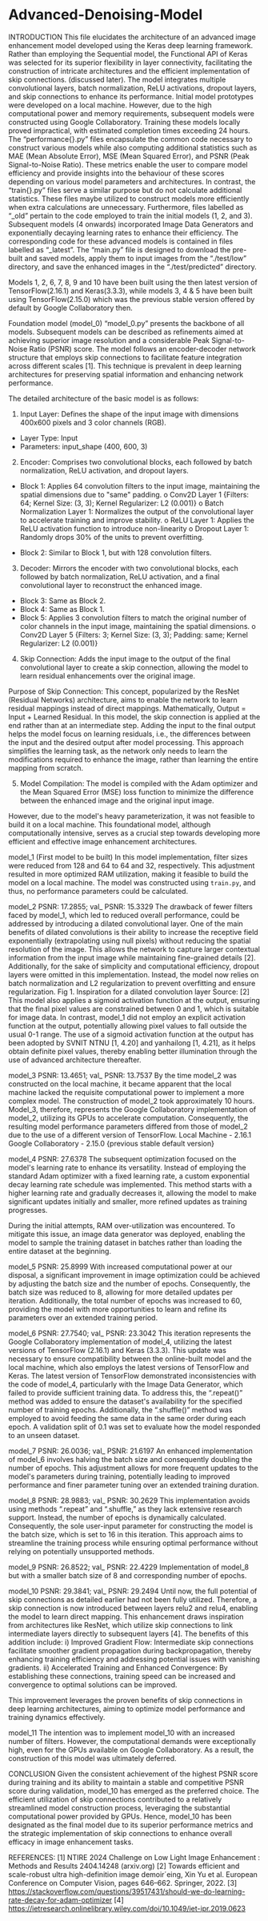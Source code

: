 # Advanced-Denoising-Model

INTRODUCTION
This file elucidates the architecture of an advanced image enhancement model developed using the Keras deep learning framework. Rather than employing the Sequential model, the Functional API of Keras was selected for its superior flexibility in layer connectivity, facilitating the construction of intricate architectures and the efficient implementation of skip connections. (discussed later). The model integrates multiple convolutional layers, batch normalization, ReLU activations, dropout layers, and skip connections to enhance its performance. Initial model prototypes were developed on a local machine. However, due to the high computational power and memory requirements, subsequent models were constructed using Google Collaboratory. Training these models locally proved impractical, with estimated completion times exceeding 24 hours.
The “performance{}.py” files encapsulate the common code necessary to construct various models while also computing additional statistics such as MAE (Mean Absolute Error), MSE (Mean Squared Error), and PSNR (Peak Signal-to-Noise Ratio). These metrics enable the user to compare model efficiency and provide insights into the behaviour of these scores depending on various model parameters and architectures. In contrast, the “train{}.py” files serve a similar purpose but do not calculate additional statistics. These files maybe utilized to construct models more efficiently when extra calculations are unnecessary.
Furthermore, files labelled as “_old” pertain to the code employed to train the initial models (1, 2, and 3). Subsequent models (4 onwards) incorporated Image Data Generators and exponentially decaying learning rates to enhance their efficiency. The corresponding code for these advanced models is contained in files labelled as “_latest”.
The “main.py” file is designed to download the pre-built and saved models, apply them to input images from the “./test/low” directory, and save the enhanced images in the “./test/predicted” directory.

Models 1, 2, 6, 7, 8, 9 and 10 have been built using the then latest version of TensorFlow(2.16.1) and Keras(3.3.3), 
while models 3, 4 & 5 have been built using TensorFlow(2.15.0) which was the previous stable version offered by default by Google Collaboratory then. 

Foundation model (model_0)
“model_0.py” presents the backbone of all models. Subsequent models can be described as refinements aimed at achieving superior image resolution and a considerable Peak Signal-to-Noise Ratio (PSNR) score.
The model follows an encoder-decoder network structure that employs skip connections to facilitate feature integration across different scales [1]. This technique is prevalent in deep learning architectures for preserving spatial information and enhancing network performance.

The detailed architecture of the basic model is as follows:
1. Input Layer: Defines the shape of the input image with dimensions 400x600 pixels and 3 color channels (RGB).
-	Layer Type: Input
-	Parameters: input_shape (400, 600, 3)

2. Encoder: Comprises two convolutional blocks, each followed by batch normalization, ReLU activation, and dropout layers.
-	Block 1: Applies 64 convolution filters to the input image, maintaining the spatial dimensions due to "same" padding.
o	Conv2D Layer 1 {Filters: 64; Kernel Size: (3, 3); Kernel Regularizer: L2 (0.001)}
o	Batch Normalization Layer 1: Normalizes the output of the convolutional layer to accelerate training and improve stability.
o	ReLU Layer 1: Applies the ReLU activation function to introduce non-linearity
o	Dropout Layer 1: Randomly drops 30% of the units to prevent overfitting.

-	Block 2: Similar to Block 1, but with 128 convolution filters.

3. Decoder: Mirrors the encoder with two convolutional blocks, each followed by batch normalization, ReLU activation, and a final convolutional layer to reconstruct the enhanced image.
-	Block 3: Same as Block 2.
-	Block 4: Same as Block 1.
-	Block 5: Applies 3 convolution filters to match the original number of color channels in the input image, maintaining the spatial dimensions.
o	Conv2D Layer 5 {Filters: 3; Kernel Size: (3, 3); Padding: same; Kernel Regularizer: L2 (0.001)}
4. Skip Connection: Adds the input image to the output of the final convolutional layer to create a skip connection, allowing the model to learn residual enhancements over the original image.

Purpose of Skip Connection: 
This concept, popularized by the ResNet (Residual Networks) architecture, aims to enable the network to learn residual mappings instead of direct mappings. Mathematically, Output = Input + Learned Residual. 
In this model, the skip connection is applied at the end rather than at an intermediate step. Adding the input to the final output helps the model focus on learning residuals, i.e., the differences between the input and the desired output after model processing. This approach simplifies the learning task, as the network only needs to learn the modifications required to enhance the image, rather than learning the entire mapping from scratch.

5. Model Compilation: The model is compiled with the Adam optimizer and the Mean Squared Error (MSE) loss function to minimize the difference between the enhanced image and the original input image. 

However, due to the model's heavy parameterization, it was not feasible to build it on a local machine. This foundational model, although computationally intensive, serves as a crucial step towards developing more efficient and effective image enhancement architectures.

model_1 (First model to be built)
In this model implementation, filter sizes were reduced from 128 and 64 to 64 and 32, respectively. This adjustment resulted in more optimized RAM utilization, making it feasible to build the model on a local machine. The model was constructed using `train.py`, and thus, no performance parameters could be calculated.

model_2
PSNR: 17.2855; val_ PSNR: 15.3329
The drawback of fewer filters faced by model_1, which led to reduced overall performance, could be addressed by introducing a dilated convolutional layer. One of the main benefits of dilated convolutions is their ability to increase the receptive field exponentially (extrapolating using null pixels) without reducing the spatial resolution of the image. This allows the network to capture larger contextual information from the input image while maintaining fine-grained details [2]. 
Additionally, for the sake of simplicity and computational efficiency, dropout layers were omitted in this implementation. Instead, the model now relies on batch normalization and L2 regularization to prevent overfitting and ensure regularization.
Fig 1. Inspiration for a dilated convolution layer        				Source: [2] 
This model also applies a sigmoid activation function at the output, ensuring that the final pixel values are constrained between 0 and 1, which is suitable for image data. In contrast, model_1 did not employ an explicit activation function at the output, potentially allowing pixel values to fall outside the usual 0-1 range. The use of a sigmoid activation function at the output has been adopted by SVNIT NTNU [1, 4.20] and yanhailong [1, 4.21], as it helps obtain definite pixel values, thereby enabling better illumination through the use of advanced architecture thereafter.

model_3
PSNR: 13.4651; val_ PSNR: 13.7537
By the time model_2 was constructed on the local machine, it became apparent that the local machine lacked the requisite computational power to implement a more complex model. The construction of model_2 took approximately 10 hours.
Model_3, therefore, represents the Google Collaboratory implementation of model_2, utilizing its GPUs to accelerate computation. Consequently, the resulting model performance parameters differed from those of model_2 due to the use of a different version of TensorFlow.
Local Machine - 2.16.1
Google Collaboratory - 2.15.0 {previous stable default version}

model_4
PSNR: 27.6378
The subsequent optimization focused on the model's learning rate to enhance its versatility. Instead of employing the standard Adam optimizer with a fixed learning rate, a custom exponential decay learning rate schedule was implemented. This method starts with a higher learning rate and gradually decreases it, allowing the model to make significant updates initially and smaller, more refined updates as training progresses.

During the initial attempts, RAM over-utilization was encountered. To mitigate this issue, an image data generator was deployed, enabling the model to sample the training dataset in batches rather than loading the entire dataset at the beginning.

model_5
PSNR: 25.8999
With increased computational power at our disposal, a significant improvement in image optimization could be achieved by adjusting the batch size and the number of epochs. Consequently, the batch size was reduced to 8, allowing for more detailed updates per iteration. Additionally, the total number of epochs was increased to 60, providing the model with more opportunities to learn and refine its parameters over an extended training period.

model_6
PSNR: 27.7540; val_ PSNR: 23.3042
This iteration represents the Google Collaboratory implementation of model_4, utilizing the latest versions of TensorFlow (2.16.1) and Keras (3.3.3). This update was necessary to ensure compatibility between the online-built model and the local machine, which also employs the latest versions of TensorFlow and Keras.
The latest version of TensorFlow demonstrated inconsistencies with the code of model_4, particularly with the Image Data Generator, which failed to provide sufficient training data. To address this, the “.repeat()” method was added to ensure the dataset's availability for the specified number of training epochs. Additionally, the “.shuffle()” method was employed to avoid feeding the same data in the same order during each epoch.
A validation split of 0.1 was set to evaluate how the model responded to an unseen dataset.

model_7
PSNR: 26.0036; val_ PSNR: 21.6197
An enhanced implementation of model_6 involves halving the batch size and consequently doubling the number of epochs. This adjustment allows for more frequent updates to the model's parameters during training, potentially leading to improved performance and finer parameter tuning over an extended training duration.


model_8
PSNR: 28.9883; val_ PSNR: 30.2629
This implementation avoids using methods “.repeat” and “.shuffle,” as they lack extensive research support. Instead, the number of epochs is dynamically calculated. Consequently, the sole user-input parameter for constructing the model is the batch size, which is set to 16 in this iteration. This approach aims to streamline the training process while ensuring optimal performance without relying on potentially unsupported methods.

model_9
PSNR: 26.8522; val_ PSNR: 22.4229
Implementation of model_8 but with a smaller batch size of 8 and corresponding number of epochs. 

model_10
PSNR: 29.3841; val_ PSNR: 29.2494
Until now, the full potential of skip connections as detailed earlier had not been fully utilized. Therefore, a skip connection is now introduced between layers relu2 and relu4, enabling the model to learn direct mapping.
This enhancement draws inspiration from architectures like ResNet, which utilize skip connections to link intermediate layers directly to subsequent layers [4]. The benefits of this addition include:
i) Improved Gradient Flow: Intermediate skip connections facilitate smoother gradient propagation during backpropagation, thereby enhancing training efficiency and addressing potential issues with vanishing gradients.
ii) Accelerated Training and Enhanced Convergence: By establishing these connections, training speed can be increased and convergence to optimal solutions can be improved.

This improvement leverages the proven benefits of skip connections in deep learning architectures, aiming to optimize model performance and training dynamics effectively.

model_11
The intention was to implement model_10 with an increased number of filters. However, the computational demands were exceptionally high, even for the GPUs available on Google Collaboratory. As a result, the construction of this model was ultimately deferred.

CONCLUSION
Given the consistent achievement of the highest PSNR score during training and its ability to maintain a stable and competitive PSNR score during validation, model_10 has emerged as the preferred choice. The efficient utilization of skip connections contributed to a relatively streamlined model construction process, leveraging the substantial computational power provided by GPUs.
Hence, model_10 has been designated as the final model due to its superior performance metrics and the strategic implementation of skip connections to enhance overall efficacy in image enhancement tasks.


REFERENCES:
[1] NTIRE 2024 Challenge on Low Light Image Enhancement : Methods and Results 2404.14248 (arxiv.org)
[2] Towards efficient and scale-robust ultra high-definition image demoir´eing, Xin Yu et al. European Conference on Computer Vision, pages 646–662. Springer, 2022. 
[3] https://stackoverflow.com/questions/39517431/should-we-do-learning-rate-decay-for-adam-optimizer
[4] https://ietresearch.onlinelibrary.wiley.com/doi/10.1049/iet-ipr.2019.0623
